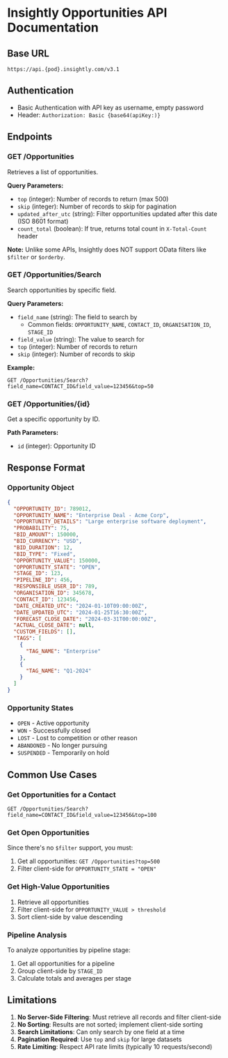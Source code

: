 # Insightly Opportunities API Documentation

## Base URL
`https://api.{pod}.insightly.com/v3.1`

## Authentication
- Basic Authentication with API key as username, empty password
- Header: `Authorization: Basic {base64(apiKey:)}`

## Endpoints

### GET /Opportunities
Retrieves a list of opportunities.

**Query Parameters:**
- `top` (integer): Number of records to return (max 500)
- `skip` (integer): Number of records to skip for pagination
- `updated_after_utc` (string): Filter opportunities updated after this date (ISO 8601 format)
- `count_total` (boolean): If true, returns total count in `X-Total-Count` header

**Note:** Unlike some APIs, Insightly does NOT support OData filters like `$filter` or `$orderby`.

### GET /Opportunities/Search
Search opportunities by specific field.

**Query Parameters:**
- `field_name` (string): The field to search by
  - Common fields: `OPPORTUNITY_NAME`, `CONTACT_ID`, `ORGANISATION_ID`, `STAGE_ID`
- `field_value` (string): The value to search for
- `top` (integer): Number of records to return
- `skip` (integer): Number of records to skip

**Example:**
```
GET /Opportunities/Search?field_name=CONTACT_ID&field_value=123456&top=50
```

### GET /Opportunities/{id}
Get a specific opportunity by ID.

**Path Parameters:**
- `id` (integer): Opportunity ID

## Response Format

### Opportunity Object
```json
{
  "OPPORTUNITY_ID": 789012,
  "OPPORTUNITY_NAME": "Enterprise Deal - Acme Corp",
  "OPPORTUNITY_DETAILS": "Large enterprise software deployment",
  "PROBABILITY": 75,
  "BID_AMOUNT": 150000,
  "BID_CURRENCY": "USD",
  "BID_DURATION": 12,
  "BID_TYPE": "Fixed",
  "OPPORTUNITY_VALUE": 150000,
  "OPPORTUNITY_STATE": "OPEN",
  "STAGE_ID": 123,
  "PIPELINE_ID": 456,
  "RESPONSIBLE_USER_ID": 789,
  "ORGANISATION_ID": 345678,
  "CONTACT_ID": 123456,
  "DATE_CREATED_UTC": "2024-01-10T09:00:00Z",
  "DATE_UPDATED_UTC": "2024-01-25T16:30:00Z",
  "FORECAST_CLOSE_DATE": "2024-03-31T00:00:00Z",
  "ACTUAL_CLOSE_DATE": null,
  "CUSTOM_FIELDS": [],
  "TAGS": [
    {
      "TAG_NAME": "Enterprise"
    },
    {
      "TAG_NAME": "Q1-2024"
    }
  ]
}
```

### Opportunity States
- `OPEN` - Active opportunity
- `WON` - Successfully closed
- `LOST` - Lost to competition or other reason
- `ABANDONED` - No longer pursuing
- `SUSPENDED` - Temporarily on hold

## Common Use Cases

### Get Opportunities for a Contact
```
GET /Opportunities/Search?field_name=CONTACT_ID&field_value=123456&top=100
```

### Get Open Opportunities
Since there's no `$filter` support, you must:
1. Get all opportunities: `GET /Opportunities?top=500`
2. Filter client-side for `OPPORTUNITY_STATE = "OPEN"`

### Get High-Value Opportunities
1. Retrieve all opportunities
2. Filter client-side for `OPPORTUNITY_VALUE > threshold`
3. Sort client-side by value descending

### Pipeline Analysis
To analyze opportunities by pipeline stage:
1. Get all opportunities for a pipeline
2. Group client-side by `STAGE_ID`
3. Calculate totals and averages per stage

## Limitations

1. **No Server-Side Filtering**: Must retrieve all records and filter client-side
2. **No Sorting**: Results are not sorted; implement client-side sorting
3. **Search Limitations**: Can only search by one field at a time
4. **Pagination Required**: Use `top` and `skip` for large datasets
5. **Rate Limiting**: Respect API rate limits (typically 10 requests/second)